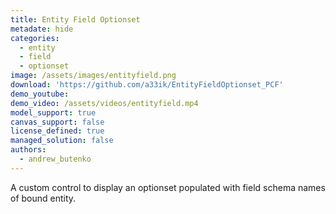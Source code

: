 ```yaml
---
title: Entity Field Optionset
metadate: hide
categories:
  - entity
  - field
  - optionset
image: /assets/images/entityfield.png
download: 'https://github.com/a33ik/EntityFieldOptionset_PCF'
demo_youtube:
demo_video: /assets/videos/entityfield.mp4
model_support: true
canvas_support: false
license_defined: true
managed_solution: false
authors:
  - andrew_butenko
---
```


A custom control to display an optionset populated with field schema names of bound entity.
